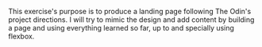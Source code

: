 This exercise's purpose is to produce a landing page following The Odin's project directions.
I will try to mimic the design and add content by building a page and using everything learned so far, up to and specially using flexbox.
